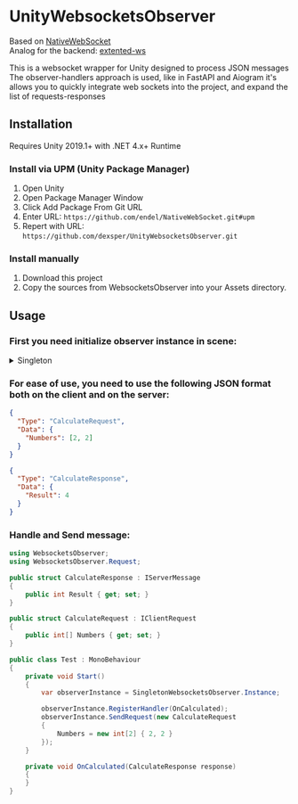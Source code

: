 # UnityWebsocketsObserver
Based on [NativeWebSocket](https://github.com/endel/NativeWebSocket) <br/>
Analog for the backend: [extented-ws](https://pypi.org/project/extented-ws/)

This is a websocket wrapper for Unity designed to process JSON messages<br/>
The observer-handlers approach is used, like in FastAPI and Aiogram it's allows you to quickly integrate web sockets into the project, and expand the list of requests-responses

## Installation
Requires Unity 2019.1+ with .NET 4.x+ Runtime

### Install via UPM (Unity Package Manager)
1. Open Unity
2. Open Package Manager Window
3. Click Add Package From Git URL
4. Enter URL: ```https://github.com/endel/NativeWebSocket.git#upm```
5. Repert with URL: ```https://github.com/dexsper/UnityWebsocketsObserver.git```
   
### Install manually
1. Download this project
2. Copy the sources from WebsocketsObserver into your Assets directory.

## Usage
### First you need initialize observer instance in scene:

<details>
  <summary>Singleton</summary>

1. Drop class `SingletonWebsocketsObserver` on gameobject in scene
2. Set websokets url
3. Use `SingletonWebsocketsObserver.Instance`
</details>

### For ease of use, you need to use the following **JSON** format both on the client and on the server:

```json
{
  "Type": "CalculateRequest",
  "Data": {
    "Numbers": [2, 2]
  }
}

{
  "Type": "CalculateResponse",
  "Data": {
    "Result": 4
  }
}
```

### Handle and Send message:

```cs
using WebsocketsObserver;
using WebsocketsObserver.Request;

public struct CalculateResponse : IServerMessage
{
    public int Result { get; set; }
}

public struct CalculateRequest : IClientRequest
{
    public int[] Numbers { get; set; }
}

public class Test : MonoBehaviour
{
    private void Start()
    {
        var observerInstance = SingletonWebsocketsObserver.Instance;

        observerInstance.RegisterHandler(OnCalculated);
        observerInstance.SendRequest(new CalculateRequest
        {
            Numbers = new int[2] { 2, 2 }
        });
    }

    private void OnCalculated(CalculateResponse response)
    {
    }
}
```
